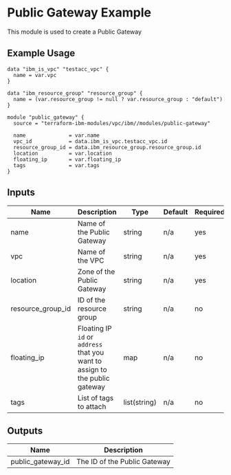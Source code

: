 # Public Gateway Example

This module is used to create a Public Gateway

## Example Usage
```
data "ibm_is_vpc" "testacc_vpc" {
  name = var.vpc
}

data "ibm_resource_group" "resource_group" {
  name = (var.resource_group != null ? var.resource_group : "default")
}

module "public_gateway" {
  source = "terraform-ibm-modules/vpc/ibm//modules/public-gateway"

  name              = var.name
  vpc_id            = data.ibm_is_vpc.testacc_vpc.id
  resource_group_id = data.ibm_resource_group.resource_group.id
  location          = var.location
  floating_ip       = var.floating_ip
  tags              = var.tags
}
```

<!-- BEGINNING OF PRE-COMMIT-TERRAFORM DOCS HOOK -->

## Inputs

| Name                              | Description                                           | Type   | Default | Required |
|-----------------------------------|-------------------------------------------------------|--------|---------|----------|
| name | Name of the Public Gateway | string | n/a | yes |
| vpc | Name of the VPC | string | n/a | yes |
| location | Zone of the Public Gateway  | string | n/a | yes |
| resource\_group\_id | ID of the resource group | string | n/a | no |
| floating\_ip | Floating IP `id` or `address` that you want to assign to the public gateway | map | n/a | no |
| tags | List of tags to attach  | list(string) | n/a | no |

## Outputs

| Name | Description |
|------|-------------|
| public\_gateway\_id | The ID of the Public Gateway |

<!-- END OF PRE-COMMIT-TERRAFORM DOCS HOOK -->